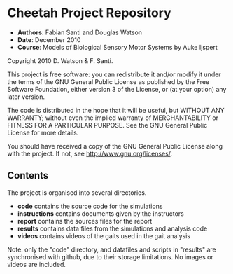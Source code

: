 Cheetah Project Repository
===========================

* __Authors__: Fabian Santi and Douglas Watson
* __Date__: December 2010
* __Course__: Models of Biological Sensory Motor Systems by Auke Ijspert


Copyright 2010 D. Watson & F. Santi.

This project is free software: you can redistribute it and/or modify it under the terms of the GNU General Public License as published by the Free Software Foundation, either version 3 of the License, or (at your option) any later version.

The code is distributed in the hope that it will be useful, but WITHOUT ANY WARRANTY; without even the implied warranty of MERCHANTABILITY or FITNESS FOR A PARTICULAR PURPOSE. See the GNU General Public License for more details.

You should have received a copy of the GNU General Public License along with the project. If not, see http://www.gnu.org/licenses/.

Contents
------------

The project is organised into several directories.

* __code__ contains the source code for the simulations
* __instructions__ contains documents given by the instructors
* __report__ contains the sources files for the report
* __results__ contains data files from the simulations and analysis code
* __videos__ contains videos of the gaits used in the gait analysis

Note: only the "code" directory, and datafiles and scripts in "results" are 
synchronised with github, due to their storage limitations. No images or videos 
are included.

